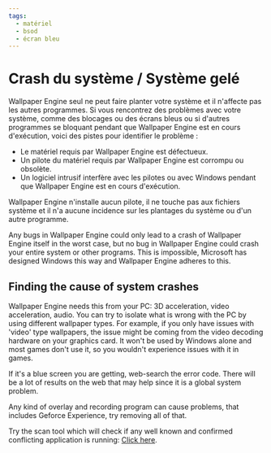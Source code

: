 ```yaml
---
tags:
  - matériel
  - bsod
  - écran bleu
---
```


# Crash du système / Système gelé
Wallpaper Engine seul ne peut faire planter votre système et il n'affecte pas les autres programmes. Si vous rencontrez des problèmes avec votre système, comme des blocages ou des écrans bleus ou si d'autres programmes se bloquant pendant que Wallpaper Engine est en cours d'exécution, voici des pistes pour identifier le problème :

* Le matériel requis par Wallpaper Engine est défectueux.
* Un pilote du matériel requis par Wallpaper Engine est corrompu ou obsolète.
* Un logiciel intrusif interfère avec les pilotes ou avec Windows pendant que Wallpaper Engine est en cours d'exécution.

Wallpaper Engine n'installe aucun pilote, il ne touche pas aux fichiers système et il n'a aucune incidence sur les plantages du système ou d'un autre programme.

Any bugs in Wallpaper Engine could only lead to a crash of Wallpaper Engine itself in the worst case, but no bug in Wallpaper Engine could crash your entire system or other programs. This is impossible, Microsoft has designed Windows this way and Wallpaper Engine adheres to this.

## Finding the cause of system crashes
Wallpaper Engine needs this from your PC: 3D acceleration, video acceleration, audio. You can try to isolate what is wrong with the PC by using different wallpaper types. For example, if you only have issues with 'video' type wallpapers, the issue might be coming from the video decoding hardware on your graphics card. It won't be used by Windows alone and most games don't use it, so you wouldn't experience issues with it in games.

If it's a blue screen you are getting, web-search the error code. There will be a lot of results on the web that may help since it is a global system problem.

Any kind of overlay and recording program can cause problems, that includes Geforce Experience, try removing all of that.

Try the scan tool which will check if any well known and confirmed conflicting application is running: [Click here](/debug/scantool.html).